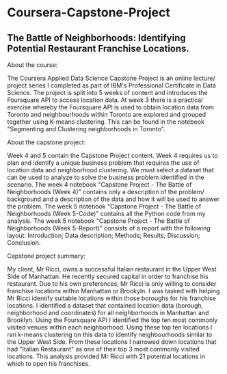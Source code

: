 # Coursera-Capstone-Project
## The Battle of Neighborhoods: Identifying Potential Restaurant Franchise Locations.

About the course:

The Coursera Applied Data Science Capstone Project is an online lecture/ project series I completed as part of IBM's Professional Certificate in Data Science. The project is split into 5 weeks of content and introduces the Foursquare API to access location data. At week 3 there is a practical exercise whereby the Foursquare API is used to obtain location data from Toronto and neighbourhoods within Toronto are explored and grouped together using K-means clustering. This can be found in the notebook "Segmenting and Clustering neighborhoods in Toronto". 

About the capstone project:

Week 4 and 5 contain the Capstone Project content. Week 4 requires us to plan and identify a unique business problem that requires the use of location data and neighborhood clustering. We must select a dataset that can be used to analyze to solve the business problem identified in the scenario. The week 4 notebook "Capstone Project - The Battle of Neighborhoods (Week 4)" contains only a description of the problem/ background and a description of the data and how it will be used to answer the problem. The week 5 notebook "Capstone Project - The Battle of Neighborhoods (Week 5-Code)" contains all the Python code from my analysis. The week 5 notebook "Capstone Project - The Battle of Neighborhoods (Week 5-Report)" consists of a report with the following layout: Introduction; Data description; Methods; Results; Discussion; Conclusion.

Capstone project summary:

My client, Mr Ricci, owns a successful Italian restaurant in the Upper West Side of Manhattan. He recently secured capital in order to franchise his restaurant. Due to his own preferences, Mr Ricci is only willing to consider franchise locations within Manhattan or Brookyln. I was tasked with helping Mr Ricci identify suitable locations within those boroughs for his franchise locations. I identified a dataset that contained location data (borough, neighborhood and coordinates) for all neighborhoods in Manhattan and Brooklyn. Using the Foursquare API I identified the top ten most commonly visited venues within each neighborhood. Using these top ten locations I ran k-means clustering on this data to identify neighbourhoods similar to the Upper West Side. From these locations I narrowed down locations that had "Italian Restaurant" as one of their top 3 most commonly visited locations. This analysis provided Mr Ricci with 21 potential locations in which to open his franchises.
